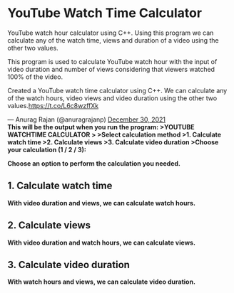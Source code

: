# YouTube Watch Time Calculator
YouTube watch hour calculator using C++. Using this program we can calculate any of the watch time, views and duration of a video using the other two values.

This program is used to calculate YouTube watch hour with the input of video duration and number of views considering that viewers watched 100% of the video.
<div class="center"
<blockquote class="twitter-tweet"><p lang="en" dir="ltr">Created a YouTube watch time calculator using C++. We can calculate any of the watch hours, video views and video duration using the other two values.<a href="https://t.co/L6c8wzffXk">https://t.co/L6c8wzffXk</a></p>&mdash; Anurag Rajan (@anuragrajanp) <a href="https://twitter.com/anuragrajanp/status/1476446399277551621?ref_src=twsrc%5Etfw">December 30, 2021</a></blockquote> <script async src="https://platform.twitter.com/widgets.js" charset="utf-8"></script>
</div>
<b>This will be the output when you run the program:<b>
>YOUTUBE WATCHTIME CALCULATOR 
>
>Select calculation method 
>1. Calculate watch time
>2. Calculate views
>3. Calculate video duration
>Choose your calculation (1 / 2 / 3):
  
Choose an option to perform the calculation you needed.

## 1. Calculate watch time
With video duration and views, we can calculate watch hours.
  

## 2. Calculate views
With video duration and watch hours, we can calculate views.
  

## 3. Calculate video duration
With watch hours and views, we can calculate video duration.
